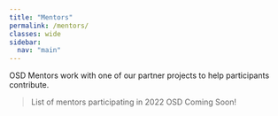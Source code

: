 ```yaml
---
title: "Mentors"
permalink: /mentors/
classes: wide
sidebar:
  nav: "main"
---
```


OSD Mentors work with one of our partner projects to help participants contribute.

> List of mentors participating in 2022 OSD Coming Soon!